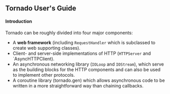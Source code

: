 ## Tornado User's Guide

#### Introduction

Tornado can be roughly divided into four major components:

* A **web framework** (including `RequestHandler` which is subclassed to create web supporting classes).
* Client- and server-side implementations of HTTP (`HTTPServer` and `AsyncHTTPClient).
* An asynchronous networking library (`IOLoop` and `IOStream`), which serve as the building blocks for the HTTP components and can also be used to implement other protocols.
* A coroutine library (tornado.gen) which allows asynchronous code to be written in a more straightforward way than chaining callbacks.

